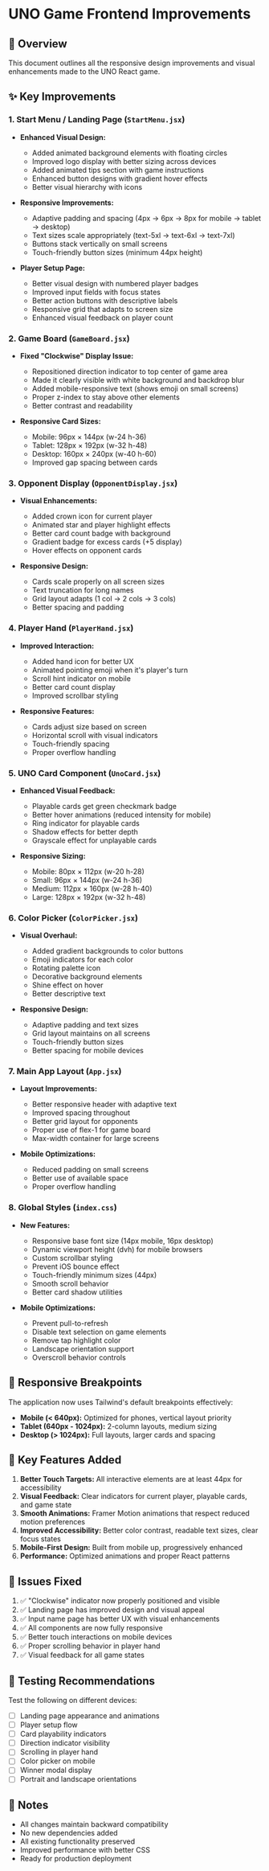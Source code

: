 # UNO Game Frontend Improvements

## 🎨 Overview
This document outlines all the responsive design improvements and visual enhancements made to the UNO React game.

## ✨ Key Improvements

### 1. **Start Menu / Landing Page** (`StartMenu.jsx`)
- **Enhanced Visual Design:**
  - Added animated background elements with floating circles
  - Improved logo display with better sizing across devices
  - Added animated tips section with game instructions
  - Enhanced button designs with gradient hover effects
  - Better visual hierarchy with icons

- **Responsive Improvements:**
  - Adaptive padding and spacing (4px → 6px → 8px for mobile → tablet → desktop)
  - Text sizes scale appropriately (text-5xl → text-6xl → text-7xl)
  - Buttons stack vertically on small screens
  - Touch-friendly button sizes (minimum 44px height)

- **Player Setup Page:**
  - Better visual design with numbered player badges
  - Improved input fields with focus states
  - Better action buttons with descriptive labels
  - Responsive grid that adapts to screen size
  - Enhanced visual feedback on player count

### 2. **Game Board** (`GameBoard.jsx`)
- **Fixed "Clockwise" Display Issue:**
  - Repositioned direction indicator to top center of game area
  - Made it clearly visible with white background and backdrop blur
  - Added mobile-responsive text (shows emoji on small screens)
  - Proper z-index to stay above other elements
  - Better contrast and readability

- **Responsive Card Sizes:**
  - Mobile: 96px × 144px (w-24 h-36)
  - Tablet: 128px × 192px (w-32 h-48)
  - Desktop: 160px × 240px (w-40 h-60)
  - Improved gap spacing between cards

### 3. **Opponent Display** (`OpponentDisplay.jsx`)
- **Visual Enhancements:**
  - Added crown icon for current player
  - Animated star and player highlight effects
  - Better card count badge with background
  - Gradient badge for excess cards (+5 display)
  - Hover effects on opponent cards

- **Responsive Design:**
  - Cards scale properly on all screen sizes
  - Text truncation for long names
  - Grid layout adapts (1 col → 2 cols → 3 cols)
  - Better spacing and padding

### 4. **Player Hand** (`PlayerHand.jsx`)
- **Improved Interaction:**
  - Added hand icon for better UX
  - Animated pointing emoji when it's player's turn
  - Scroll hint indicator on mobile
  - Better card count display
  - Improved scrollbar styling

- **Responsive Features:**
  - Cards adjust size based on screen
  - Horizontal scroll with visual indicators
  - Touch-friendly spacing
  - Proper overflow handling

### 5. **UNO Card Component** (`UnoCard.jsx`)
- **Enhanced Visual Feedback:**
  - Playable cards get green checkmark badge
  - Better hover animations (reduced intensity for mobile)
  - Ring indicator for playable cards
  - Shadow effects for better depth
  - Grayscale effect for unplayable cards

- **Responsive Sizing:**
  - Mobile: 80px × 112px (w-20 h-28)
  - Small: 96px × 144px (w-24 h-36)
  - Medium: 112px × 160px (w-28 h-40)
  - Large: 128px × 192px (w-32 h-48)

### 6. **Color Picker** (`ColorPicker.jsx`)
- **Visual Overhaul:**
  - Added gradient backgrounds to color buttons
  - Emoji indicators for each color
  - Rotating palette icon
  - Decorative background elements
  - Shine effect on hover
  - Better descriptive text

- **Responsive Design:**
  - Adaptive padding and text sizes
  - Grid layout maintains on all screens
  - Touch-friendly button sizes
  - Better spacing for mobile devices

### 7. **Main App Layout** (`App.jsx`)
- **Layout Improvements:**
  - Better responsive header with adaptive text
  - Improved spacing throughout
  - Better grid layout for opponents
  - Proper use of flex-1 for game board
  - Max-width container for large screens

- **Mobile Optimizations:**
  - Reduced padding on small screens
  - Better use of available space
  - Proper overflow handling

### 8. **Global Styles** (`index.css`)
- **New Features:**
  - Responsive base font size (14px mobile, 16px desktop)
  - Dynamic viewport height (dvh) for mobile browsers
  - Custom scrollbar styling
  - Prevent iOS bounce effect
  - Touch-friendly minimum sizes (44px)
  - Smooth scroll behavior
  - Better card shadow utilities

- **Mobile Optimizations:**
  - Prevent pull-to-refresh
  - Disable text selection on game elements
  - Remove tap highlight color
  - Landscape orientation support
  - Overscroll behavior controls

## 📱 Responsive Breakpoints

The application now uses Tailwind's default breakpoints effectively:
- **Mobile (< 640px):** Optimized for phones, vertical layout priority
- **Tablet (640px - 1024px):** 2-column layouts, medium sizing
- **Desktop (> 1024px):** Full layouts, larger cards and spacing

## 🎯 Key Features Added

1. **Better Touch Targets:** All interactive elements are at least 44px for accessibility
2. **Visual Feedback:** Clear indicators for current player, playable cards, and game state
3. **Smooth Animations:** Framer Motion animations that respect reduced motion preferences
4. **Improved Accessibility:** Better color contrast, readable text sizes, clear focus states
5. **Mobile-First Design:** Built from mobile up, progressively enhanced
6. **Performance:** Optimized animations and proper React patterns

## 🐛 Issues Fixed

1. ✅ "Clockwise" indicator now properly positioned and visible
2. ✅ Landing page has improved design and visual appeal
3. ✅ Input name page has better UX with visual enhancements
4. ✅ All components are now fully responsive
5. ✅ Better touch interactions on mobile devices
6. ✅ Proper scrolling behavior in player hand
7. ✅ Visual feedback for all game states

## 🚀 Testing Recommendations

Test the following on different devices:
- [ ] Landing page appearance and animations
- [ ] Player setup flow
- [ ] Card playability indicators
- [ ] Direction indicator visibility
- [ ] Scrolling in player hand
- [ ] Color picker on mobile
- [ ] Winner modal display
- [ ] Portrait and landscape orientations

## 📝 Notes

- All changes maintain backward compatibility
- No new dependencies added
- All existing functionality preserved
- Improved performance with better CSS
- Ready for production deployment
